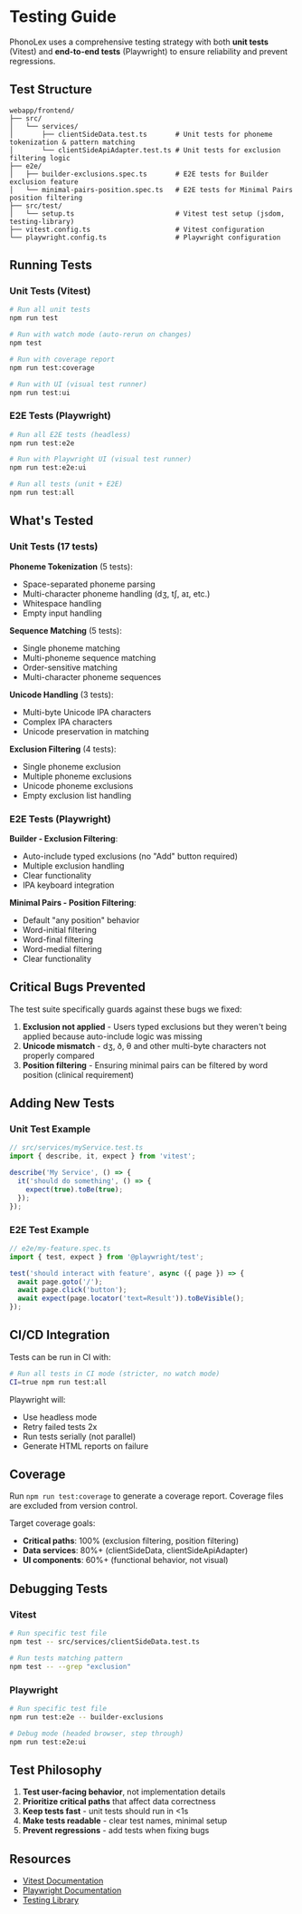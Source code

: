 # Testing Guide

PhonoLex uses a comprehensive testing strategy with both **unit tests** (Vitest) and **end-to-end tests** (Playwright) to ensure reliability and prevent regressions.

## Test Structure

```
webapp/frontend/
├── src/
│   └── services/
│       ├── clientSideData.test.ts       # Unit tests for phoneme tokenization & pattern matching
│       └── clientSideApiAdapter.test.ts # Unit tests for exclusion filtering logic
├── e2e/
│   ├── builder-exclusions.spec.ts       # E2E tests for Builder exclusion feature
│   └── minimal-pairs-position.spec.ts   # E2E tests for Minimal Pairs position filtering
├── src/test/
│   └── setup.ts                         # Vitest test setup (jsdom, testing-library)
├── vitest.config.ts                     # Vitest configuration
└── playwright.config.ts                 # Playwright configuration
```

## Running Tests

### Unit Tests (Vitest)

```bash
# Run all unit tests
npm run test

# Run with watch mode (auto-rerun on changes)
npm test

# Run with coverage report
npm run test:coverage

# Run with UI (visual test runner)
npm run test:ui
```

### E2E Tests (Playwright)

```bash
# Run all E2E tests (headless)
npm run test:e2e

# Run with Playwright UI (visual test runner)
npm run test:e2e:ui

# Run all tests (unit + E2E)
npm run test:all
```

## What's Tested

### Unit Tests (17 tests)

**Phoneme Tokenization** (5 tests):
- Space-separated phoneme parsing
- Multi-character phoneme handling (dʒ, tʃ, aɪ, etc.)
- Whitespace handling
- Empty input handling

**Sequence Matching** (5 tests):
- Single phoneme matching
- Multi-phoneme sequence matching
- Order-sensitive matching
- Multi-character phoneme sequences

**Unicode Handling** (3 tests):
- Multi-byte Unicode IPA characters
- Complex IPA characters
- Unicode preservation in matching

**Exclusion Filtering** (4 tests):
- Single phoneme exclusion
- Multiple phoneme exclusions
- Unicode phoneme exclusions
- Empty exclusion list handling

### E2E Tests (Playwright)

**Builder - Exclusion Filtering**:
- Auto-include typed exclusions (no "Add" button required)
- Multiple exclusion handling
- Clear functionality
- IPA keyboard integration

**Minimal Pairs - Position Filtering**:
- Default "any position" behavior
- Word-initial filtering
- Word-final filtering
- Word-medial filtering
- Clear functionality

## Critical Bugs Prevented

The test suite specifically guards against these bugs we fixed:

1. **Exclusion not applied** - Users typed exclusions but they weren't being applied because auto-include logic was missing
2. **Unicode mismatch** - dʒ, ð, θ and other multi-byte characters not properly compared
3. **Position filtering** - Ensuring minimal pairs can be filtered by word position (clinical requirement)

## Adding New Tests

### Unit Test Example

```typescript
// src/services/myService.test.ts
import { describe, it, expect } from 'vitest';

describe('My Service', () => {
  it('should do something', () => {
    expect(true).toBe(true);
  });
});
```

### E2E Test Example

```typescript
// e2e/my-feature.spec.ts
import { test, expect } from '@playwright/test';

test('should interact with feature', async ({ page }) => {
  await page.goto('/');
  await page.click('button');
  await expect(page.locator('text=Result')).toBeVisible();
});
```

## CI/CD Integration

Tests can be run in CI with:

```bash
# Run all tests in CI mode (stricter, no watch mode)
CI=true npm run test:all
```

Playwright will:
- Use headless mode
- Retry failed tests 2x
- Run tests serially (not parallel)
- Generate HTML reports on failure

## Coverage

Run `npm run test:coverage` to generate a coverage report. Coverage files are excluded from version control.

Target coverage goals:
- **Critical paths**: 100% (exclusion filtering, position filtering)
- **Data services**: 80%+ (clientSideData, clientSideApiAdapter)
- **UI components**: 60%+ (functional behavior, not visual)

## Debugging Tests

### Vitest
```bash
# Run specific test file
npm test -- src/services/clientSideData.test.ts

# Run tests matching pattern
npm test -- --grep "exclusion"
```

### Playwright
```bash
# Run specific test file
npm run test:e2e -- builder-exclusions

# Debug mode (headed browser, step through)
npm run test:e2e:ui
```

## Test Philosophy

1. **Test user-facing behavior**, not implementation details
2. **Prioritize critical paths** that affect data correctness
3. **Keep tests fast** - unit tests should run in <1s
4. **Make tests readable** - clear test names, minimal setup
5. **Prevent regressions** - add tests when fixing bugs

## Resources

- [Vitest Documentation](https://vitest.dev/)
- [Playwright Documentation](https://playwright.dev/)
- [Testing Library](https://testing-library.com/)
